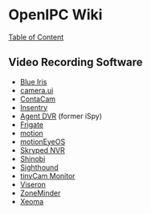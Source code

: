 # OpenIPC Wiki
[Table of Content](../README.md)

Video Recording Software
------------------------

- [Blue Iris](https://blueirissoftware.com/)
- [camera.ui](https://github.com/seydx/camera.ui)
- [ContaCam](https://www.contaware.com/contacam.html)
- [Insentry](https://insentry.io/)
- [Agent DVR](https://www.ispyconnect.com/) (former iSpy)
- [Frigate](https://frigate.video/)
- [motion](https://motion-project.github.io/)
- [motionEyeOS](https://github.com/motioneye-project/motioneyeos)
- [Skryped NVR](https://www.scrypted.app/)
- [Shinobi](https://shinobi.video/)
- [Sighthound](https://www.sighthound.com/)
- [tinyCam Monitor](https://tinycammonitor.com/)
- [Viseron](https://viseron.netlify.app/)
- [ZoneMinder](https://zoneminder.com/)
- [Xeoma](https://felenasoft.com/xeoma/en/)
